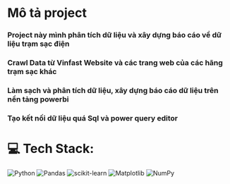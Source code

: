 # Mô tả project
### Project này mình phân tích dữ liệu và xây dựng báo cáo về dữ liệu trạm sạc điện
### Crawl Data từ Vinfast Website và các trang web của các hãng trạm sạc khác
### Làm sạch và phân tích dữ liệu, xây dựng báo cáo dữ liệu trên nền tảng powerbi
### Tạo kết nối dữ liệu quá Sql và power query editor


# 💻 Tech Stack:
![Python](https://img.shields.io/badge/python-3670A0?style=for-the-badge&logo=python&logoColor=ffdd54) ![Pandas](https://img.shields.io/badge/pandas-%23150458.svg?style=for-the-badge&logo=pandas&logoColor=white) ![scikit-learn](https://img.shields.io/badge/scikit--learn-%23F7931E.svg?style=for-the-badge&logo=scikit-learn&logoColor=white) ![Matplotlib](https://img.shields.io/badge/Matplotlib-%23ffffff.svg?style=for-the-badge&logo=Matplotlib&logoColor=black) ![NumPy](https://img.shields.io/badge/numpy-%23013243.svg?style=for-the-badge&logo=numpy&logoColor=white)
